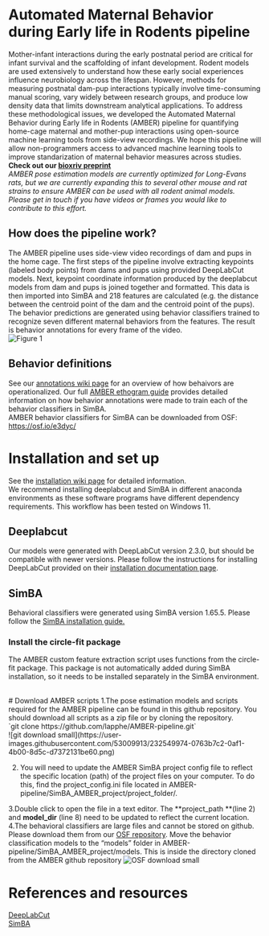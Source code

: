 # Automated Maternal Behavior during Early life in Rodents pipeline

Mother-infant interactions during the early postnatal period are critical for infant survival and the scaffolding of infant development. Rodent models are used extensively to understand how these early social experiences influence neurobiology across the lifespan. However, methods for measuring postnatal dam-pup interactions typically involve time-consuming manual scoring, vary widely between research groups, and produce low density data that limits downstream analytical applications. To address these methodological issues, we developed the Automated Maternal Behavior during Early life in Rodents (AMBER) pipeline for quantifying home-cage maternal and mother-pup interactions using open-source machine learning tools from side-view recordings. We hope this pipeline will allow non-programmers access to advanced machine learning tools to improve standarization of maternal behavior measures across studies. <br>
**Check out our [bioxriv preprint](https://www.biorxiv.org/content/10.1101/2023.09.15.557946v1)** <br>
_AMBER pose estimation models are currently optimized for Long-Evans rats, but we are currently expanding this to several other mouse and rat strains to ensure AMBER can be used with all rodent animal models.<br> Please get in touch if you have videos or frames you would like to contribute to this effort._ <br>

## How does the pipeline work?
The AMBER pipeline uses side-view video recordings of dam and pups in the home cage. The first steps of the pipeline involve extracting keypoints (labeled body points) from dams and pups using provided DeepLabCut models. Next, keypoint coordinate information produced by the deeplabcut models from dam and pups is joined together and formatted. This data is then imported into SimBA and 218 features are calculated (e.g. the distance between the centroid point of the dam and the centroid point of the pups). The behavior predictions are generated using behavior classifiers trained to recognize seven different maternal behaviors from the features. The result is behavior annotations for every frame of the video. <br>
![Figure 1](https://github.com/lapphe/AMBER-pipeline/assets/53009913/0b442b48-a238-4fd2-a065-322480bc6060)
<br>
## Behavior definitions
See our [annotations wiki page](https://github.com/lapphe/AMBER-pipeline/wiki/Behavior-annotation-information) for an overview of how behaivors are operationalized. Our full [AMBER ethogram guide](https://docs.google.com/document/d/1YB2kZJxlYC2BvaRYZfWjrgPuMP7aJ4sWBeQbfwD3xLA/edit?usp=sharing) provides detailed information on how behavior annotations were made to train each of the behavior classifiers in SimBA. <br>
AMBER behavior classifiers for SimBA can be downloaded from OSF: https://osf.io/e3dyc/ <br>

# Installation and set up
See the [installation wiki page](https://github.com/lapphe/AMBER-pipeline/wiki/Installations-and-set-up) for detailed information. <br>
We recommend installing deeplabcut and SimBA in different anaconda environments as these software programs have different dependency requirements. 
This workflow has been tested on Windows 11. <br>
## Deeplabcut
Our models were generated with DeepLabCut version 2.3.0, but should be compatible with newer versions. 
Please follow the instructions for installing DeepLabCut provided on their [installation documentation page](https://deeplabcut.github.io/DeepLabCut/docs/installation.html). 
## SimBA
Behavioral classifiers were generated using SimBA version 1.65.5. Please follow the [SimBA installation guide.](https://github.com/sgoldenlab/simba/blob/master/docs/installation.md)
 <br> 

### Install the circle-fit package
The AMBER custom feature extraction script uses functions from the circle-fit package. This package is not automatically added during SimBA installation, so it needs to be installed separately in the SimBA environment. 

<br>
# Download AMBER scripts
1.The pose estimation models and scripts required for the AMBER pipeline can be found in this github repository. You should download all scripts as a zip file or by cloning the repository. <br>
`git clone https://github.com/lapphe/AMBER-pipeline.git`
<br>
![git download small](https://user-images.githubusercontent.com/53009913/232549974-0763b7c2-0af1-4b00-8d5c-d7372131be60.png)

2. You will need to update the AMBER SimBA project config file to reflect the specific location (path) of the project files on your computer. To do this, find the project_config.ini file located in AMBER-pipeline/SimBA_AMBER_project/project_folder/.

3.Double click to open the file in a text editor. The **project_path **(line 2) and **model_dir** (line 8) need to be updated to reflect the current location. 
4.The behavioral classifiers are large files and cannot be stored on github. Please download them from our [OSF repository](https://osf.io/e3dyc/). Move the behavior classification models to the “models” folder in AMBER-pipeline/SimBA_AMBER_project/models. This is inside the directory cloned from the AMBER github repository
![OSF download small](https://user-images.githubusercontent.com/53009913/232550321-32c23eca-334e-4c9e-a762-39e07590a962.png)

# References and resources
[DeepLabCut](https://github.com/DeepLabCut/DeepLabCut) <br>
[SimBA](https://github.com/sgoldenlab/simba/tree/master)<br>

